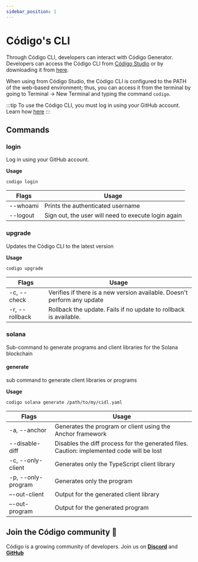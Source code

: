 ```yaml
---
sidebar_position: 1
---
```


# Código's CLI

Through Código CLI, developers can interact with Código Generator. Developers can access
the Código CLI from [Código Studio](https://studio.codigo.ai) or by downloading it
from [here](https://github.com/Codigo-io/platform/releases).

When using from Código Studio, the Código CLI is configured to the PATH of the
web-based environment; thus, you can access it from the terminal by going to Terminal -> New Terminal and typing the
command `codigo`.

:::tip
To use the Código CLI, you must log in using your GitHub account. Learn how [here](../getting-started/installation#sign-in-to-código-cli)
:::

## Commands

### login

Log in using your GitHub account.

**Usage**

```shell
codigo login
```

| Flags    | Usage                                               |
|----------|-----------------------------------------------------|
| --whoami | Prints the authenticated username                   |
| --logout | Sign out, the user will need to execute login again |

### upgrade

Updates the Código CLI to the latest version

**Usage**

```shell
codigo upgrade
```

| Flags          | Usage                                                                    |
|----------------|--------------------------------------------------------------------------|
| -c, --check    | Verifies if there is a new version available. Doesn't perform any update |
| -r, --rollback | Rollback the update. Fails if no update to rollback is available.        |

### solana

Sub-command to generate programs and client libraries for the Solana blockchain

#### generate

sub command to generate client libraries or programs

**Usage**

```shell
codigo solana generate /path/to/my/cidl.yaml
```

| Flags              | Usage                                                                                     |
|--------------------|-------------------------------------------------------------------------------------------|
| -a, --anchor       | Generates the program or client using the Anchor framework                                |
| --disable-diff     | Disables the diff process for the generated files. Caution: implemented code will be lost |
| -c, --only-client  | Generates only the TypeScript client library                                              |
| -p, --only-program | Generates only the program                                                                |
| –-out-client       | Output for the generated client library                                                   |
| –-out-program      | Output for the generated program                                                          |

## Join the Código community 💚

Código is a growing community of developers. Join us on
**[Discord](https://discord.gg/8XHQGS832k)**
and **[GitHub](https://github.com/Codigo-io)**
